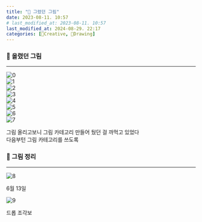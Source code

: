 ```yaml
---
title: "📙 그렸던 그림"
date: 2023-08-11. 10:57
# last_modified_at: 2023-08-11. 10:57
last_modified_at: 2024-08-29. 22:17
categories: [🔖Creative, 📙Drawing]
---
```


### 🫠 올렸던 그림

---

![0](/assets/img/2023/230305_0000.jpg)  
![1](/assets/img/2023/230305_0001.png)  
![2](/assets/img/2023/230305_0002.png)  
![3](/assets/img/2023/230308_0000.png)  
![4](/assets/img/2023/230308_0001.png)  
![5](/assets/img/2023/230324_0000.png)  
![6](/assets/img/2023/230324_0001.jpg)  
![7](/assets/img/2023/230811_0000.gif)  

그림 올리고보니 그림 카테고리 만들어 뒀던 걸 까먹고 있었다  
다음부턴 그림 카테고리를 쓰도록  

### 🫠 그림 정리

---

[](https://www.pixiv.net/users/69274042/artworks)  

![8](/assets/img/2023/230811_0001.png)  

6월 13일  

![9](/assets/img/2023/230811_0002.png)  

드롭 조각보  
